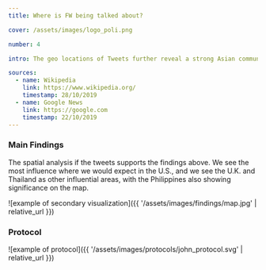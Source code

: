 ```yaml
---
title: Where is FW being talked about?

cover: /assets/images/logo_poli.png

number: 4

intro: The geo locations of Tweets further reveal a strong Asian community which are engaging with FW on Twitter. For this research, we provide an interactive tool to explore where FW consumers were tweeting from for each of the Milan and NY Fashion Weeks.

sources:
  - name: Wikipedia
    link: https://www.wikipedia.org/
    timestamp: 28/10/2019
  - name: Google News
    link: https://google.com
    timestamp: 22/10/2019
---
```


### Main Findings
The spatial analysis if the tweets supports the findings above. We see the most influence where we would expect in the U.S., and we see the U.K. and Thailand as other influential areas, with the Philippines also showing significance on the map.

![example of secondary visualization]({{ '/assets/images/findings/map.jpg' | relative_url }})


### Protocol

![example of protocol]({{ '/assets/images/protocols/john_protocol.svg' | relative_url }})